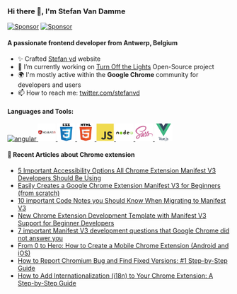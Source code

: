 ### Hi there 👋, I'm Stefan Van Damme

[![Sponsor](https://img.shields.io/static/v1?label=GitHub-Sponsor&message=%E2%9D%A4&logo=GitHub&color=blue&style=for-the-badge)](https://github.com/sponsors/stefanvd)
[![Sponsor](https://img.shields.io/static/v1?label=Stefan-vd-Donate-website&message=%E2%9D%A4&logo=PayPal&color=blue&style=for-the-badge)](https://www.stefanvd.net/donate/)

#### A passionate frontend developer from Antwerp, Belgium

- ✨ Crafted [Stefan vd](https://wwww.stefanvd.net) website
- 🔭 I’m currently working on [Turn Off the Lights](https://github.com/turnoffthelights) Open-Source project
- 🌍 I'm mostly active within the **Google Chrome** community for developers and users
- 📫 How to reach me: [twitter.com/stefanvd](https://twitter.com/stefanvd)

#### Languages and Tools:
<p align="left"> <a href="https://angular.io" target="_blank" rel="noreferrer"> <img src="https://angular.io/assets/images/logos/angular/angular.svg" alt="angular" width="40" height="40"/> </a> <a href="https://angular.io" target="_blank" rel="noreferrer"> <img src="https://raw.githubusercontent.com/devicons/devicon/master/icons/angularjs/angularjs-original-wordmark.svg" alt="angularjs" width="40" height="40"/> </a> <a href="https://www.w3schools.com/css/" target="_blank" rel="noreferrer"> <img src="https://raw.githubusercontent.com/devicons/devicon/master/icons/css3/css3-original-wordmark.svg" alt="css3" width="40" height="40"/> </a> <a href="https://www.w3.org/html/" target="_blank" rel="noreferrer"> <img src="https://raw.githubusercontent.com/devicons/devicon/master/icons/html5/html5-original-wordmark.svg" alt="html5" width="40" height="40"/> </a> <a href="https://developer.mozilla.org/en-US/docs/Web/JavaScript" target="_blank" rel="noreferrer"> <img src="https://raw.githubusercontent.com/devicons/devicon/master/icons/javascript/javascript-original.svg" alt="javascript" width="40" height="40"/> </a> <a href="https://nodejs.org" target="_blank" rel="noreferrer"> <img src="https://raw.githubusercontent.com/devicons/devicon/master/icons/nodejs/nodejs-original-wordmark.svg" alt="nodejs" width="40" height="40"/> </a> <a href="https://sass-lang.com" target="_blank" rel="noreferrer"> <img src="https://raw.githubusercontent.com/devicons/devicon/master/icons/sass/sass-original.svg" alt="sass" width="40" height="40"/> </a> <a href="https://vuejs.org/" target="_blank" rel="noreferrer"> <img src="https://raw.githubusercontent.com/devicons/devicon/master/icons/vuejs/vuejs-original-wordmark.svg" alt="vuejs" width="40" height="40"/> </a> </p>


#### 🔰 Recent Articles about Chrome extension
- [5 Important Accessibility Options All Chrome Extension Manifest V3 Developers Should Be Using](https://www.stefanvd.net/blog/2022/12/26/5-important-accessibility-options-all-chrome-extension-manifest-v3-developers-should-be-using/)
- [Easily Creates a Google Chrome Extension Manifest V3 for Beginners (from scratch)](https://www.stefanvd.net/blog/2022/11/14/easily-creates-a-google-chrome-extension-manifest-v3-for-beginners-from-scratch/)
- [10 important Code Notes you Should Know When Migrating to Manifest V3](https://www.stefanvd.net/blog/2022/11/07/10-important-code-notes-you-should-know-when-migrating-to-manifest-v3/)
- [New Chrome Extension Development Template with Manifest V3 Support for Beginner Developers](https://www.stefanvd.net/blog/2022/10/05/chrome-extension-development-template-with-manifest-v3-for-beginner-developer/)
- [7 important Manifest V3 development questions that Google Chrome did not answer you](https://www.stefanvd.net/blog/2023/01/09/7-important-manifest-v3-development-questions-that-google-chrome-did-not-answer-you/)
- [From 0 to Hero: How to Create a Mobile Chrome Extension (Android and iOS)](https://www.stefanvd.net/blog/2023/02/28/from-0-to-hero-how-to-create-a-mobile-chrome-extension-android-and-ios/)
- [How to Report Chromium Bug and Find Fixed Versions: #1 Step-by-Step Guide](https://www.stefanvd.net/blog/2023/03/23/how-to-report-chromium-bug/)
- [How to Add Internationalization (i18n) to Your Chrome Extension: A Step-by-Step Guide](https://www.stefanvd.net/blog/2023/04/24/how-to-add-internationalization-i18n-chrome-extension/)
